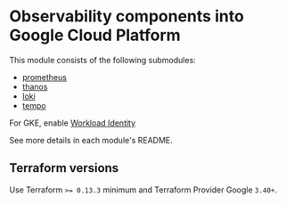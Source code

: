 # Observability components into Google Cloud Platform

This module consists of the following submodules:

- [prometheus](https://github.com/nlamirault/terraform-google-observability/tree/master/modules/prometheus)
- [thanos](https://github.com/nlamirault/terraform-google-observability/tree/master/modules/thanos)
- [loki](https://github.com/nlamirault/terraform-google-observability/tree/master/modules/loki)
- [tempo](https://github.com/nlamirault/terraform-google-observability/tree/master/modules/tempo)

For GKE, enable [Workload Identity](https://cloud.google.com/kubernetes-engine/docs/how-to/workload-identity)

See more details in each module's README.

## Terraform versions

Use Terraform `>= 0.13.3` minimum and Terraform Provider Google `3.40+`.

